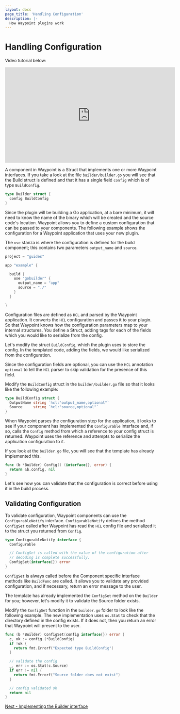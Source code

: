 ```yaml
---
layout: docs
page_title: 'Handling Configuration'
description: |-
  How Waypoint plugins work
---
```


# Handling Configuration

Video tutorial below:

<iframe
  width="560"
  height="315"
  src="https://www.youtube.com/embed/4zwZCpqo0j8?start=201&end=582"
  frameborder="0"
  allow="accelerometer; autoplay; clipboard-write; encrypted-media; gyroscope; picture-in-picture"
  allowfullscreen
></iframe>

A component in Waypoint is a Struct that implements one or more Waypoint interfaces. If you take a look at the file
`builder/builder.go` you will see that the Build struct is defined and that it has a single field `config` which is of
type `BuildConfig`.

```go
type Builder struct {
  config BuildConfig
}
```

Since the plugin will be building a Go application, at a bare minimum, it will need to know the name of the binary which
will be created and the source code's location. Waypoint allows you to define a custom configuration that can be passed
to your components. The following example shows the configuration for a Waypoint application that uses your new plugin.

The `use` stanza is where the configuration is defined for the build component; this contains two parameters
`output_name` and `source`.

```go
project = "guides"

app "example" {

  build {
    use "gobuilder" {
      output_name = "app"
      source = "./"
    }
  }

}
```

Configuration files are defined as `HCL` and parsed by the Waypoint application. It converts the `HCL` configuration and
passes it to your plugin. So that Waypoint knows how the configuration parameters map to your internal structures. You
define a Struct, adding tags for each of the fields which you would like to serialize from the config.

Let's modify the struct `BuildConfig`, which the plugin uses to store the config. In the templated code, adding the
fields, we would like serialized from the configuration.

Since the configuration fields are optional, you can use the `HCL` annotation `optional` to tell the `HCL` parser to
skip validation for the presence of this field.

Modify the `BuildConfig` struct in the `builder/builder.go` file so that it looks like the following example:

```go
type BuildConfig struct {
  OutputName string `hcl:"output_name,optional"`
  Source     string `hcl:"source,optional"`
}
```

When Waypoint parses the configuration step for the application, it looks to see if your component has implemented the
`Configurable` interface and, if so, calls the `Config` method from which a reference to your config struct is returned.
Waypoint uses the reference and attempts to serialize the application configuration to it.

If you look at the `builder.go` file, you will see that the template has already implemented this.

```go
func (b *Builder) Config() (interface{}, error) {
  return &b.config, nil
}
```

Let's see how you can validate that the configuration is correct before using it in the build process.

## Validating Configuration

To validate configuration, Waypoint components can use the `ConfigurableNotify` interface. `ConfigurableNotify` defines
the method `ConfigSet` called after Waypoint has read the `HCL` config file and serialized it to the struct you returned
from `Config`.

```go
type ConfigurableNotify interface {
  Configurable

  // ConfigSet is called with the value of the configuration after
  // decoding is complete successfully.
  ConfigSet(interface{}) error
}
```

`ConfigSet` is always called before the Component specific interface methods like `BuildFunc` are called. It allows you
to validate any provided configuration, and if necessary, return an error message to the user.

The template has already implemented the `ConfigSet` method on the `Builder` for you; however, let's modify it to
validate the Source folder exists.

Modify the `ConfigSet` function in the `builder.go` folder to look like the following example. The new implementation
uses `os.Stat` to check that the directory defined in the config exists. If it does not, then you return an error that
Waypoint will present to the user.

```go
func (b *Builder) ConfigSet(config interface{}) error {
  c, ok := config.(*BuildConfig)
  if !ok {
    return fmt.Errorf("Expected type BuildConfig")
  }

  // validate the config
  _, err := os.Stat(c.Source)
  if err != nil {
    return fmt.Errorf("Source folder does not exist")
  }

  // config validated ok
  return nil
}
```

[Next - Implementing the Builder interface](../docs/extending-waypoint/creating-plugins/build-interface)
